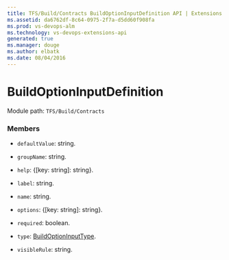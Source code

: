 ```yaml
---
title: TFS/Build/Contracts BuildOptionInputDefinition API | Extensions for Visual Studio Team Services
ms.assetid: da6762df-8c64-0975-2f7a-d5dd60f908fa
ms.prod: vs-devops-alm
ms.technology: vs-devops-extensions-api
generated: true
ms.manager: douge
ms.author: elbatk
ms.date: 08/04/2016
---
```


# BuildOptionInputDefinition

Module path: `TFS/Build/Contracts`


### Members

* `defaultValue`: string. 

* `groupName`: string. 

* `help`: {[key: string]: string}. 

* `label`: string. 

* `name`: string. 

* `options`: {[key: string]: string}. 

* `required`: boolean. 

* `type`: [BuildOptionInputType](./BuildOptionInputType.md). 

* `visibleRule`: string. 

